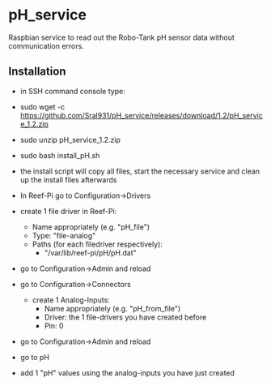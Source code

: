 # pH_service
Raspbian service to read out the Robo-Tank pH sensor data without communication errors.

## Installation

 - in SSH command console type:
 - sudo wget -c https://github.com/Sral931/pH_service/releases/download/1.2/pH_service_1.2.zip
 - sudo unzip pH_service_1.2.zip
 - sudo bash install_pH.sh
 
 - the install script will copy all files, start the necessary service and clean up the install files afterwards
 
 - In Reef-Pi go to Configuration->Drivers
 - create 1 file driver in Reef-Pi:
	- Name appropriately (e.g. "pH_file")
	- Type: "file-analog"
	- Paths (for each filedriver respectively):
		- "/var/lib/reef-pi/pH/pH.dat"
		
 - go to Configuration->Admin and reload
 - go to Configuration->Connectors
	- create 1 Analog-Inputs:
		- Name appropriately (e.g. "pH_from_file")
		- Driver: the 1 file-drivers you have created before
		- Pin: 0
 - go to Configuration->Admin and reload
 - go to pH
 - add 1 "pH" values using the analog-inputs you have just created